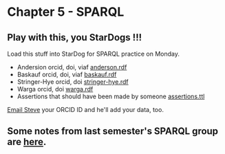 # Chapter 5 - SPARQL

## Play with this, you StarDogs !!!

Load this stuff into StarDog for SPARQL practice on Monday.
* Andersion orcid, doi, viaf [anderson.rdf](data/anderson.rdf)
* Baskauf orcid, doi, viaf [baskauf.rdf](data/baskauf.rdf)
* Stringer-Hye orcid, doi [stringer-hye.rdf](data/stringer-hye.rdf)
* Warga orcid, doi [warga.rdf](data/warga.rdf)
* Assertions that should have been made by someone [assertions.ttl](data/assertions.ttl)

[Email Steve](mailto:steve.baskauf@vanderbilt.edu) your ORCID ID and he'll add your data, too.

## Some notes from last semester's SPARQL group are [here](../learning-sparql/README.md).
